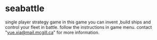 # seabattle
single player strategy game
in this game you can invent ,build ships and control your fleet in battle.
follow the instructions in game menu.
contact "yue.xia@mail.mcgill.ca" for more information.
